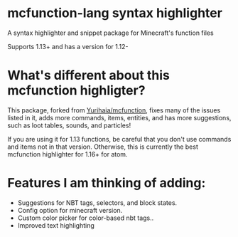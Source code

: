 # mcfunction-lang syntax highlighter

A syntax highlighter and snippet package for Minecraft's function files

Supports 1.13+ and has a version for 1.12-

# What's different about this mcfunction highligter?

This package, forked from [Yurihaia/mcfunction](https://github.com/Yurihaia/mcfunction), fixes many of the issues listed in it, adds more commands, items, entities, and has more suggestions, such as loot tables, sounds, and particles!

If you are using it for 1.13 functions, be careful that you don't use commands and items not in that version. Otherwise, this is currently the best mcfunction highlighter for 1.16+ for atom.

# Features I am thinking of adding:

- Suggestions for NBT tags, selectors, and block states.
- Config option for minecraft version.
- Custom color picker for color-based nbt tags..
- Improved text highlighting
